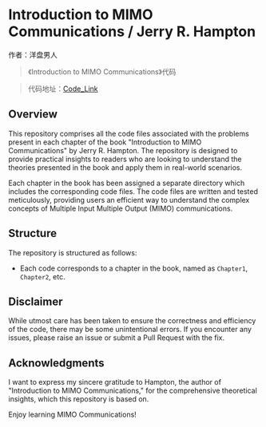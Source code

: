 ﻿# Introduction to MIMO Communications / Jerry R. Hampton

作者：洋盘男人

> 《Introduction to MIMO Communications》代码

> 代码地址：[Code_Link](https://github.com/yangpannanren/Book_Code/tree/main/Introduction%20to%20MIMO%20Communications)

## Overview
This repository comprises all the code files associated with the problems present in each chapter of the book "Introduction to MIMO Communications" by Jerry R. Hampton. The repository is designed to provide practical insights to readers who are looking to understand the theories presented in the book and apply them in real-world scenarios.

Each chapter in the book has been assigned a separate directory which includes the corresponding code files. The code files are written and tested meticulously, providing users an efficient way to understand the complex concepts of Multiple Input Multiple Output (MIMO) communications.

## Structure
The repository is structured as follows: 

- Each code corresponds to a chapter in the book, named as `Chapter1`, `Chapter2`, etc.

## Disclaimer
While utmost care has been taken to ensure the correctness and efficiency of the code, there may be some unintentional errors. If you encounter any issues, please raise an issue or submit a Pull Request with the fix.

## Acknowledgments
I want to express my sincere gratitude to Hampton, the author of "Introduction to MIMO Communications," for the comprehensive theoretical insights, which this repository is based on.

Enjoy learning MIMO Communications!
